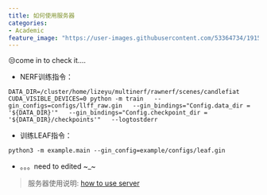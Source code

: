 ```yaml
---
title: 如何使用服务器
categories:
- Academic
feature_image: "https://user-images.githubusercontent.com/53364734/191527335-84cb76dd-eb78-44a7-b143-94365c91d54d.jpg"
---
```

😒come in to check it....
<!-- more -->
- NERF训练指令：

```
DATA_DIR=/cluster/home/lizeyu/multinerf/rawnerf/scenes/candlefiat
CUDA_VISIBLE_DEVICES=0 python -m train   --gin_configs=configs/llff_raw.gin   --gin_bindings="Config.data_dir = '${DATA_DIR}'"   --gin_bindings="Config.checkpoint_dir = '${DATA_DIR}/checkpoints'"   --logtostderr
```

- 训练LEAF指令：

```
python3 -m example.main --gin_config=example/configs/leaf.gin
```
- 。。。need to edited ~_~

> 服务器使用说明: [how to use server](https://sjtu-icat.github.io/post/21-01-01-server-usage/)
